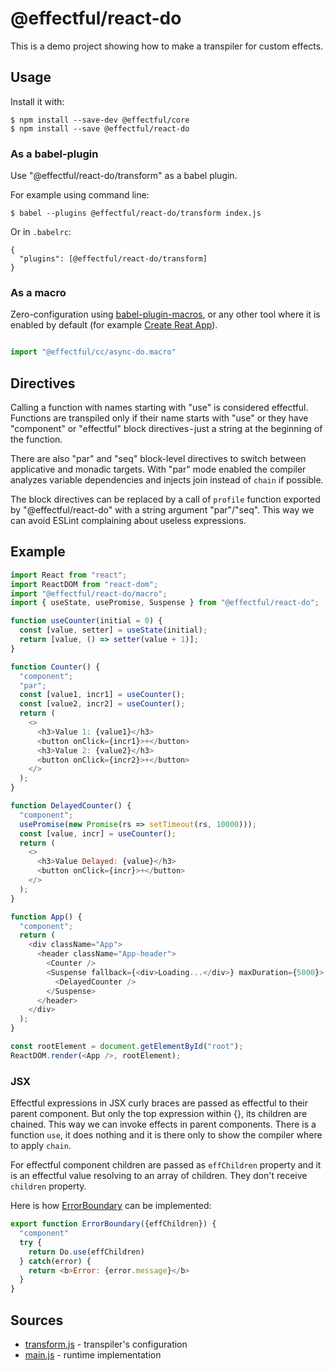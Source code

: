 # @effectful/react-do

This is a demo project showing how to make a transpiler for custom effects.


## Usage

Install it with:

```
$ npm install --save-dev @effectful/core
$ npm install --save @effectful/react-do
```

### As a babel-plugin

Use "@effectful/react-do/transform" as a babel plugin.

For example using command line:

```
$ babel --plugins @effectful/react-do/transform index.js
```

Or in `.babelrc`:

```
{
  "plugins": [@effectful/react-do/transform]
}
```

### As a macro

Zero-configuration using
[babel-plugin-macros](https://github.com/kentcdodds/babel-plugin-macros),
or any other tool where it is enabled by default (for example 
[Create Reat App](https://github.com/facebook/create-react-app)).

```javascript

import "@effectful/cc/async-do.macro"

```

## Directives

Calling a function with names starting with "use" is considered
effectful. Functions are transpiled only if their name starts with
"use" or they have "component" or "effectful" block directives - just
a string at the beginning of the function.

There are also "par" and "seq" block-level directives to switch
between applicative and monadic targets. With "par" mode enabled the
compiler analyzes variable dependencies and injects join instead of
`chain` if possible.

The block directives can be replaced by a call of `profile` function
exported by "@effectful/react-do" with a string argument
"par"/"seq". This way we can avoid ESLint complaining about useless
expressions.

## Example

```javascript
import React from "react";
import ReactDOM from "react-dom";
import "@effectful/react-do/macro";
import { useState, usePromise, Suspense } from "@effectful/react-do";

function useCounter(initial = 0) {
  const [value, setter] = useState(initial);
  return [value, () => setter(value + 1)];
}

function Counter() {
  "component";
  "par";
  const [value1, incr1] = useCounter();
  const [value2, incr2] = useCounter();
  return (
    <>
      <h3>Value 1: {value1}</h3>
      <button onClick={incr1}>+</button>
      <h3>Value 2: {value2}</h3>
      <button onClick={incr2}>+</button>
    </>
  );
}

function DelayedCounter() {
  "component";
  usePromise(new Promise(rs => setTimeout(rs, 10000)));
  const [value, incr] = useCounter();
  return (
    <>
      <h3>Value Delayed: {value}</h3>
      <button onClick={incr}>+</button>
    </>
  );
}

function App() {
  "component";
  return (
    <div className="App">
      <header className="App-header">
        <Counter />
        <Suspense fallback={<div>Loading...</div>} maxDuration={5000}>
          <DelayedCounter />
        </Suspense>
      </header>
    </div>
  );
}

const rootElement = document.getElementById("root");
ReactDOM.render(<App />, rootElement);
```

### JSX

Effectful expressions in JSX curly braces are passed as effectful to
their parent component. But only the top expression within {}, its
children are chained. This way we can invoke effects in parent
components.  There is a function `use`, it does nothing and it is
there only to show the compiler where to apply `chain`.

For effectful component children are passed as `effChildren` property
and it is an effectful value resolving to an array of children. They
don't receive `children` property.

Here is how
[ErrorBoundary](https://reactjs.org/docs/error-boundaries.html) can be
implemented:

```javascript
export function ErrorBoundary({effChildren}) {
  "component"
  try {
    return Do.use(effChildren)
  } catch(error) {
    return <b>Error: {error.message}</b>
  }
}
```


## Sources

  * [transform.js](transform.js) - transpiler's configuration
  * [main.js](main.js) - runtime implementation


